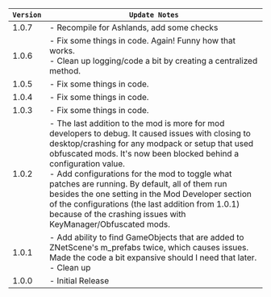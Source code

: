 | `Version` | `Update Notes`                                                                                                                                                                                                                                                                                                                                                                                                                                                                                                |
|-----------|---------------------------------------------------------------------------------------------------------------------------------------------------------------------------------------------------------------------------------------------------------------------------------------------------------------------------------------------------------------------------------------------------------------------------------------------------------------------------------------------------------------|
| 1.0.7     | - Recompile for Ashlands, add some checks                                                                                                                                                                                                                                                                                                                                                                                                                                                                     |
| 1.0.6     | - Fix some things in code. Again! Funny how that works.  <br/>- Clean up logging/code a bit by creating a centralized method.                                                                                                                                                                                                                                                                                                                                                                                 |
| 1.0.5     | - Fix some things in code.                                                                                                                                                                                                                                                                                                                                                                                                                                                                                    |
| 1.0.4     | - Fix some things in code.                                                                                                                                                                                                                                                                                                                                                                                                                                                                                    |
| 1.0.3     | - Fix some things in code.                                                                                                                                                                                                                                                                                                                                                                                                                                                                                    |
| 1.0.2     | - The last addition to the mod is more for mod developers to debug. It caused issues with closing to desktop/crashing for any modpack or setup that used obfuscated mods. It's now been blocked behind a configuration value.<br/> - Add configurations for the mod to toggle what patches are running. By default, all of them run besides the one setting in the Mod Developer section of the configurations (the last addition from 1.0.1) because of the crashing issues with KeyManager/Obfuscated mods. |
| 1.0.1     | - Add ability to find GameObjects that are added to ZNetScene's m_prefabs twice, which causes issues. Made the code a bit expansive should I need that later.<br/> - Clean up                                                                                                                                                                                                                                                                                                                                 |
| 1.0.0     | - Initial Release                                                                                                                                                                                                                                                                                                                                                                                                                                                                                             |